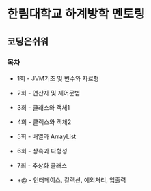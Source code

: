 # 한림대학교 하계방학 멘토링
## 코딩은쉬워

### 목차
- 1회 - JVM기초 및 변수와 자료형
- 2회 - 연산자 및 제어문법
- 3회 - 클래스와 객체1
- 4회 - 클랙스와 객체2
- 5회 - 배열과 ArrayList
- 6회 - 상속과 다형성
- 7회 - 추상화 클래스

- +@ - 인터페이스, 컬렉션, 예외처리, 입출력
